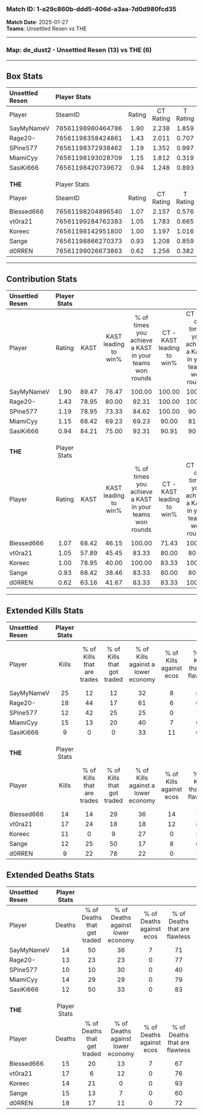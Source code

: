 ### Match ID: 1-a29c860b-ddd5-406d-a3aa-7d0d980fcd35  
**Match Date**: 2025-01-27  
**Teams**: Unsettled Resen vs THE  

---  

### **Map**: de_dust2 - Unsettled Resen (13) vs THE (6)  
---  

## Box Stats  

| **Unsettled Resen** | Player Stats      |        |           |          |       |       |       |         |        |      |     |
| :- | :- | :-: | :-: | :-: | :-: | :-: | :-: | :-: | :-: | :-: | :-: |
| Player              | SteamID           | Rating | CT Rating | T Rating | KAST  |  ADR  | Kills | Assists | Deaths | K/D  | HS% |
| SayMyNameV          | 76561198980464786 |  1.90  |   2.238   |  1.859   | 89.47 | 133.4 |  25   |    3    |   14   | 1.79 | 44  |
| Rage20-             | 76561198358424861 |  1.43  |   2.011   |  0.707   | 78.95 | 93.7  |  18   |    8    |   13   | 1.38 | 55  |
| SPine577            | 76561198372938462 |  1.19  |   1.352   |  0.997   | 78.95 | 81.9  |  12   |    5    |   10   | 1.20 | 58  |
| MiamiCyy            | 76561198193028709 |  1.15  |   1.812   |  0.319   | 68.42 | 82.0  |  15   |    7    |   14   | 1.07 | 86  |
| SasiKi666           | 76561198420739672 |  0.94  |   1.248   |  0.893   | 84.21 | 54.0  |   9   |    4    |   12   | 0.75 | 44  |
|                     |                   |        |           |          |       |       |       |         |        |      |     |
|                     |                   |        |           |          |       |       |       |         |        |      |     |
|                     |                   |        |           |          |       |       |       |         |        |      |     |
| **THE**             | Player Stats      |        |           |          |       |       |       |         |        |      |     |
| Player              | SteamID           | Rating | CT Rating | T Rating | KAST  |  ADR  | Kills | Assists | Deaths | K/D  | HS% |
| Blessed666          | 76561198204896540 |  1.07  |   2.157   |  0.576   | 68.42 | 87.8  |  14   |    3    |   15   | 0.93 | 35  |
| vt0ra21             | 76561199284762383 |  1.05  |   1.783   |  0.665   | 57.89 | 77.2  |  17   |    4    |   17   | 1.00 | 47  |
| Koreec              | 76561198142951800 |  1.00  |   1.197   |  1.016   | 78.95 | 67.6  |  11   |    7    |   14   | 0.79 | 45  |
| Sange               | 76561198866270373 |  0.93  |   1.208   |  0.859   | 68.42 | 67.0  |  12   |    6    |   15   | 0.80 | 58  |
| d0RREN              | 76561199026673863 |  0.62  |   1.256   |  0.382   | 63.16 | 52.1  |   9   |    5    |   18   | 0.50 | 22  |
---  

## Contribution Stats  

| **Unsettled Resen** | Player Stats |       |                      |                                                        |                           |                                                             |                          |                                                            |
| :- | :-: | :-: | :-: | :-: | :-: | :-: | :-: | :-: |
| Player              |    Rating    | KAST  | KAST leading to win% | % of times you achieve a KAST in your teams won rounds | CT - KAST leading to win% | CT - % of times you achieve a KAST in your teams won rounds | T - KAST leading to win% | T - % of times you achieve a KAST in your teams won rounds |
| SayMyNameV          |     1.90     | 89.47 |        76.47         |                         100.00                         |          100.00           |                           100.00                            |          33.33           |                           100.00                           |
| Rage20-             |     1.43     | 78.95 |        80.00         |                         92.31                          |          100.00           |                           100.00                            |          25.00           |                           50.00                            |
| SPine577            |     1.19     | 78.95 |        73.33         |                         84.62                          |          100.00           |                            90.91                            |          20.00           |                           50.00                            |
| MiamiCyy            |     1.15     | 68.42 |        69.23         |                         69.23                          |           90.00           |                            81.82                            |           0.00           |                            0.00                            |
| SasiKi666           |     0.94     | 84.21 |        75.00         |                         92.31                          |           90.91           |                            90.91                            |          40.00           |                           100.00                           |
|                     |              |       |                      |                                                        |                           |                                                             |                          |                                                            |
|                     |              |       |                      |                                                        |                           |                                                             |                          |                                                            |
|                     |              |       |                      |                                                        |                           |                                                             |                          |                                                            |
| **THE**             | Player Stats |       |                      |                                                        |                           |                                                             |                          |                                                            |
| Player              |    Rating    | KAST  | KAST leading to win% | % of times you achieve a KAST in your teams won rounds | CT - KAST leading to win% | CT - % of times you achieve a KAST in your teams won rounds | T - KAST leading to win% | T - % of times you achieve a KAST in your teams won rounds |
| Blessed666          |     1.07     | 68.42 |        46.15         |                         100.00                         |           71.43           |                           100.00                            |          16.67           |                           100.00                           |
| vt0ra21             |     1.05     | 57.89 |        45.45         |                         83.33                          |           80.00           |                            80.00                            |          16.67           |                           100.00                           |
| Koreec              |     1.00     | 78.95 |        40.00         |                         100.00                         |           83.33           |                           100.00                            |          11.11           |                           100.00                           |
| Sange               |     0.93     | 68.42 |        38.46         |                         83.33                          |           80.00           |                            80.00                            |          12.50           |                           100.00                           |
| d0RREN              |     0.62     | 63.16 |        41.67         |                         83.33                          |           83.33           |                           100.00                            |           0.00           |                            0.00                            |
---  

## Extended Kills Stats  

| **Unsettled Resen** | Player Stats |                            |                            |                                    |                         |                              |                                 |                                       |                    |           |
| :- | :-: | :-: | :-: | :-: | :-: | :-: | :-: | :-: | :-: | :-: |
| Player              |    Kills     | % of Kills that are trades | % of Kills that got traded | % of Kills against a lower economy | % of Kills against ecos | % of Kills that are flawless | % of Kills that are close duels | % of Kills that are assisted by flash | Pistol Round Kills | AWP Kills |
| SayMyNameV          |      25      |             12             |             12             |                 32                 |            8            |              88              |                0                |                   0                   |         12         |     4     |
| Rage20-             |      18      |             44             |             17             |                 61                 |            6            |              61              |               11                |                  17                   |         1          |     0     |
| SPine577            |      12      |             42             |             25             |                 25                 |            0            |              75              |                0                |                  17                   |         0          |     3     |
| MiamiCyy            |      15      |             13             |             20             |                 40                 |            7            |              67              |                0                |                  13                   |         0          |     1     |
| SasiKi666           |      9       |             0              |             0              |                 33                 |           11            |              67              |                0                |                   0                   |         0          |     0     |
|                     |              |                            |                            |                                    |                         |                              |                                 |                                       |                    |           |
|                     |              |                            |                            |                                    |                         |                              |                                 |                                       |                    |           |
|                     |              |                            |                            |                                    |                         |                              |                                 |                                       |                    |           |
| **THE**             | Player Stats |                            |                            |                                    |                         |                              |                                 |                                       |                    |           |
| Player              |    Kills     | % of Kills that are trades | % of Kills that got traded | % of Kills against a lower economy | % of Kills against ecos | % of Kills that are flawless | % of Kills that are close duels | % of Kills that are assisted by flash | Pistol Round Kills | AWP Kills |
| Blessed666          |      14      |             14             |             29             |                 36                 |           14            |              71              |                7                |                   0                   |         2          |     3     |
| vt0ra21             |      17      |             24             |             18             |                 18                 |           12            |              82              |                0                |                   6                   |         0          |     1     |
| Koreec              |      11      |             0              |             9              |                 27                 |            0            |              55              |                0                |                   0                   |         0          |     0     |
| Sange               |      12      |             25             |             50             |                 17                 |            8            |              67              |               17                |                   0                   |         0          |     2     |
| d0RREN              |      9       |             22             |             78             |                 22                 |            0            |              78              |                0                |                   0                   |         0          |     3     |
## Extended Deaths Stats  

| **Unsettled Resen** | Player Stats |                             |                                   |                          |                               |                            |                           |               |
| :- | :-: | :-: | :-: | :-: | :-: | :-: | :-: | :-: |
| Player              |    Deaths    | % of Deaths that get traded | % of Deaths against lower economy | % of Deaths against ecos | % of Deaths that are flawless | % of Deaths that are close | % of Deaths while blinded | Deaths to AWP |
| SayMyNameV          |      14      |             50              |                36                 |            7             |              71               |             7              |             7             |       0       |
| Rage20-             |      13      |             23              |                23                 |            0             |              77               |             15             |             0             |       0       |
| SPine577            |      10      |             10              |                30                 |            0             |              40               |             0              |             0             |       0       |
| MiamiCyy            |      14      |             29              |                29                 |            0             |              79               |             0              |             0             |       2       |
| SasiKi666           |      12      |             50              |                33                 |            0             |              83               |             0              |             0             |       0       |
|                     |              |                             |                                   |                          |                               |                            |                           |               |
|                     |              |                             |                                   |                          |                               |                            |                           |               |
|                     |              |                             |                                   |                          |                               |                            |                           |               |
| **THE**             | Player Stats |                             |                                   |                          |                               |                            |                           |               |
| Player              |    Deaths    | % of Deaths that get traded | % of Deaths against lower economy | % of Deaths against ecos | % of Deaths that are flawless | % of Deaths that are close | % of Deaths while blinded | Deaths to AWP |
| Blessed666          |      15      |             20              |                13                 |            7             |              67               |             7              |            13             |       6       |
| vt0ra21             |      17      |              6              |                12                 |            0             |              76               |             6              |            12             |       2       |
| Koreec              |      14      |             21              |                 0                 |            0             |              93               |             0              |            14             |       3       |
| Sange               |      15      |             13              |                 7                 |            0             |              60               |             0              |             7             |       2       |
| d0RREN              |      18      |             17              |                11                 |            0             |              72               |             0              |             0             |       0       |
